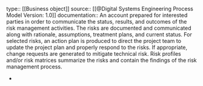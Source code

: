 type:: [[Business object]]
source:: [[@Digital Systems Engineering Process Model Version: 1.0]]
documentation:: An account prepared for interested parties in order to communicate the status, results, and outcomes of the risk management activities. The risks are documented and communicated along with rationale, assumptions, treatment plans, and current status. For selected risks, an action plan is produced to direct the project team to update the project plan and properly respond to the risks. If appropriate, change requests are generated to mitigate technical risk. Risk profiles and/or risk matrices summarize the risks and contain the findings of the risk management process.

-